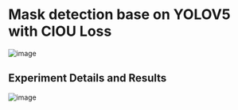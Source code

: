 # Mask detection base on YOLOV5 with CIOU Loss
![image](https://github.com/Stephen-SMJ/YOLOV5maskdetection/blob/main/demo.gif)
## Experiment Details and Results
![image](https://user-images.githubusercontent.com/67999981/218733082-1f344c0c-055e-444c-ac99-97b29f0740ab.png)
